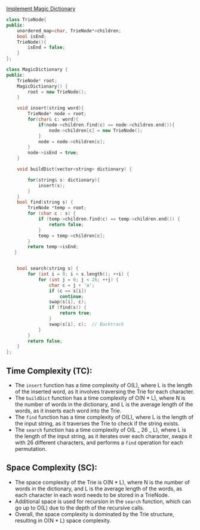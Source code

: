 [Implement Magic Dictionary](https://leetcode.com/problems/implement-magic-dictionary/description/)

```cpp
class TrieNode{
public:
    unordered_map<char, TrieNode*>children;
    bool isEnd;
    TrieNode(){
        isEnd = false;
    }
};

class MagicDictionary {
public:
    TrieNode* root;
    MagicDictionary() {
        root = new TrieNode();
    }

    void insert(string word){
        TrieNode* node = root;
        for(char& c: word){
            if(node->children.find(c) == node->children.end()){
                node->children[c] = new TrieNode();
            }
            node = node->children[c];
        }
        node->isEnd = true;
    }

    void buildDict(vector<string> dictionary) {

        for(string& s: dictionary){
            insert(s);
        }
    }
    bool find(string s) {
        TrieNode *temp = root;
        for (char c : s) {
            if (temp->children.find(c) == temp->children.end()) {
                return false;
            }
            temp = temp->children[c];
        }
        return temp->isEnd;
   }


    bool search(string s) {
        for (int i = 0; i < s.length(); ++i) {
            for (int j = 0; j < 26; ++j) {
                char c = j + 'a';
                if (c == s[i])
                    continue;
                swap(s[i], c);
                if (find(s)) {
                    return true;
                }
                swap(s[i], c);  // Backtrack
            }
        }
        return false;
    }
};
```

## Time Complexity (TC):

-   The `insert` function has a time complexity of O(L), where L is the length of the inserted word, as it involves traversing the Trie for each character.
-   The `buildDict` function has a time complexity of O(N \* L), where N is the number of words in the dictionary, and L is the average length of the words, as it inserts each word into the Trie.
-   The `find` function has a time complexity of O(L), where L is the length of the input string, as it traverses the Trie to check if the string exists.
-   The `search` function has a time complexity of O(L _ 26 _ L), where L is the length of the input string, as it iterates over each character, swaps it with 26 different characters, and performs a `find` operation for each permutation.

## Space Complexity (SC):

-   The space complexity of the Trie is O(N \* L), where N is the number of words in the dictionary, and L is the average length of the words, as each character in each word needs to be stored in a TrieNode.
-   Additional space is used for recursion in the `search` function, which can go up to O(L) due to the depth of the recursive calls.
-   Overall, the space complexity is dominated by the Trie structure, resulting in O(N \* L) space complexity.
